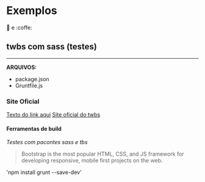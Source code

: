  Exemplos
===============================

:pizza: e :coffe:


## twbs com sass (testes)
-------------------------------
**ARQUIVOS:** 

* package.json
* Gruntfile.js


### Site Oficial

[Texto do link aqui](endereço.do.link.aqui "título do link aqui")
[Site oficial do twbs](http://getbootstrap.com "twbs")

#### Ferramentas de build
*Testes com pacontes sass e tbs*

>  Bootstrap is the most popular HTML, CSS, and JS framework for developing responsive, mobile first projects on the web.

'npm install grunt --save-dev'

